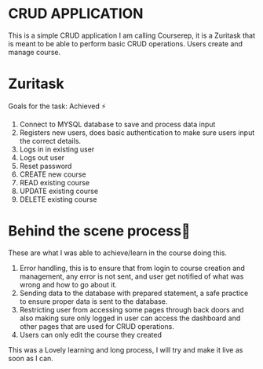 # CRUD APPLICATION
This is a simple CRUD application I am calling Courserep, it is a
Zuritask that is meant to be able to perform basic CRUD operations. Users
create and manage course. 

# Zuritask 
Goals for the task: Achieved ⚡
1. Connect to MYSQL database to save and process data input
2. Registers new users, does basic authentication to make sure users input the correct details.
3. Logs in in existing user
4. Logs out user
5. Reset password
6. CREATE new course
7. READ existing course
8. UPDATE existing course
9. DELETE existing course

# Behind the scene process👏
These are what I was able to achieve/learn in the course doing this. 
1. Error handling, this is to ensure that from login to course creation and management, any error is not sent, and user get notified of what was wrong and how to go about it.
2. Sending data to the database with prepared statement, a safe practice to ensure proper data is sent to the database.
3. Restricting user from accessing some pages through back doors  and also making sure only logged in user can access the dashboard and other pages that are used for CRUD operations.
4. Users can only edit the course they created

This was a Lovely learning and long process, I will try and make it live as soon as I can. 

